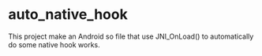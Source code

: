 # auto_native_hook
This project make an Android so file that use JNI_OnLoad() to automatically do some native hook works.
